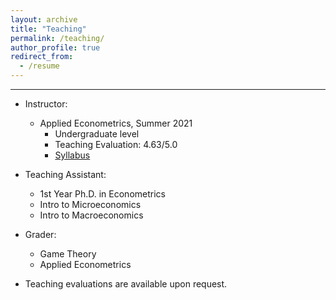 ```yaml
---
layout: archive
title: "Teaching"
permalink: /teaching/
author_profile: true
redirect_from:
  - /resume
---
```

 ---

- Instructor:
  - Applied Econometrics, Summer 2021
    - Undergraduate level
    - Teaching Evaluation: 4.63/5.0
    - [Syllabus](https://www.dropbox.com/scl/fi/5p25tuj089rj90ovxhqf6/ECON1150Syllabus_2021_Summer.pdf?rlkey=qf0bnf27rrbee11ejzgzj1zsy&dl=0)
   

- Teaching Assistant:
  - 1st Year Ph.D. in Econometrics
  - Intro to Microeconomics
  - Intro to Macroeconomics
 
- Grader:
  - Game Theory
  - Applied Econometrics

* Teaching evaluations are available upon request.
